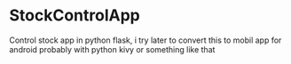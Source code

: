 # StockControlApp
Control stock app in python flask, i try later to convert this to mobil app for android probably with python kivy or something like that
